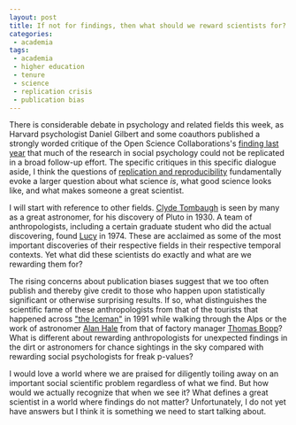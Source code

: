 ```yaml
---
layout: post
title: If not for findings, then what should we reward scientists for?
categories:
 - academia
tags:
 - academia
 - higher education
 - tenure
 - science
 - replication crisis
 - publication bias
---
```


There is considerable debate in psychology and related fields this week, as Harvard psychologist Daniel Gilbert and some coauthors published a strongly worded critique of the Open Science Collaborations's [finding last year](http://science.sciencemag.org/content/349/6251/aac4716) that much of the research in social psychology could not be replicated in a broad follow-up effort. The specific critiques in this specific dialogue aside, I think the questions of [replication and reproducibility](http://thomasleeper.com/2015/05/open-science-language/) fundamentally evoke a larger question about what science *is*, what good science looks like, and what makes someone a great scientist.

I will start with reference to other fields. [Clyde Tombaugh](https://en.wikipedia.org/wiki/Clyde_Tombaugh) is seen by many as a great astronomer, for his discovery of Pluto in 1930. A team of anthropologists, including a certain graduate student who did the actual discovering, found [Lucy](https://en.wikipedia.org/wiki/Lucy_(Australopithecus)) in 1974. These are acclaimed as some of the most important discoveries of their respective fields in their respective temporal contexts. Yet what did these scientists do exactly and what are we rewarding them for?

The rising concerns about publication biases suggest that we too often publish and thereby give credit to those who happen upon statistically significant or otherwise surprising results. If so, what distinguishes the scientific fame of these anthropologists from that of the tourists that happened across ["the Iceman"](https://en.wikipedia.org/wiki/%C3%96tzi) in 1991 while walking through the Alps or the work of astronomer [Alan Hale](https://en.wikipedia.org/wiki/Alan_Hale_(astronomer)) from that of factory manager [Thomas Bopp](https://en.wikipedia.org/wiki/Thomas_Bopp)? What is different about rewarding anthropologists for unexpected findings in the dirt or astronomers for chance sightings in the sky compared with rewarding social psychologists for freak p-values?

I would love a world where we are praised for diligently toiling away on an important social scientific problem regardless of what we find. But how would we actually recognize that when we see it? What defines a great scientist in a world where findings do not matter? Unfortunately, I do not yet have answers but I think it is something we need to start talking about.
